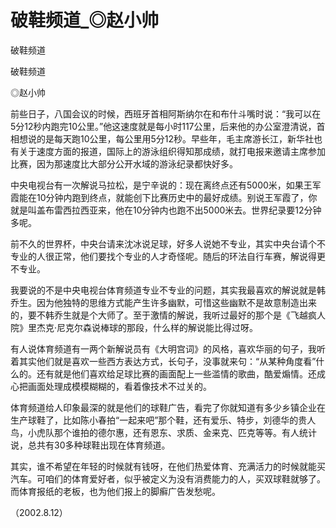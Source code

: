 # 破鞋频道_◎赵小帅

破鞋频道

破鞋频道

◎赵小帅

前些日子，八国会议的时候，西班牙首相阿斯纳尔在和布什斗嘴时说：“我可以在5分12秒内跑完10公里。”他这速度就是每小时117公里，后来他的办公室澄清说，首相想说的是每天跑10公里，每公里用5分12秒。早些年，毛主席游长江，新华社也有关于速度方面的报道，国际上的游泳组织得知那成绩，就打电报来邀请主席参加比赛，因为那速度比大部分公开水域的游泳纪录都快好多。

中央电视台有一次解说马拉松，是宁辛说的：现在离终点还有5000米，如果王军霞能在10分钟内跑到终点，就能创下比赛历史中的最好成绩。别说王军霞了，你就是叫盖布雷西拉西亚来，他在10分钟内也跑不出5000米去。世界纪录要12分钟多呢。

前不久的世界杯，中央台请来沈冰说足球，好多人说她不专业，其实中央台请个不专业的人很正常，他们要找个专业的人才奇怪呢。随后的环法自行车赛，解说得更不专业。

我要说的不是中央电视台体育频道专业不专业的问题，其实我最喜欢的解说就是韩乔生。因为他独特的思维方式能产生许多幽默，可惜这些幽默不是故意制造出来的，要不韩乔生就是个大师了。至于激情的解说，我听过最好的那个是《飞越疯人院》里杰克·尼克尔森说棒球的那段，什么样的解说能比得过呀。

有人说体育频道有一两个新解说员有《大明宫词》的风格，喜欢华丽的句子，我听着其实他们就是喜欢一些西方表达方式，长句子，没事就来句：“从某种角度看”什么的。还有就是他们喜欢给足球比赛的画面配上一些滥情的歌曲，酷爱煽情。还成心把画面处理成模模糊糊的，看着像技术不过关的。

体育频道给人印象最深的就是他们的球鞋广告，看完了你就知道有多少乡镇企业在生产球鞋了，比如陈小春拍“一起来吧”那个鞋，还有爱乐、特步，刘德华的贵人鸟，小虎队那个谁拍的德尔惠，还有恩东、求质、金来克、匹克等等。有人统计说，总共有30多种球鞋出现在体育频道。

其实，谁不希望在年轻的时候就有钱呀，在他们热爱体育、充满活力的时候就能买汽车。可咱们的体育爱好者，似乎被定义为没有消费能力的人，买双球鞋就够了。而体育报纸的老板，也为他们报上的脚癣广告发愁呢。

（2002.8.12）